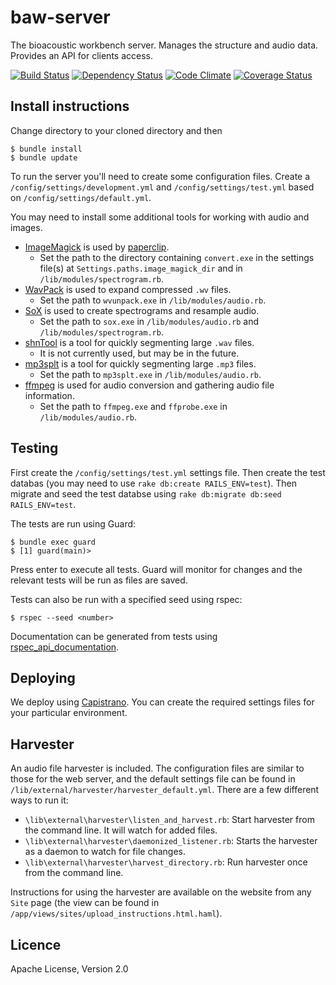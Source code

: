 # baw-server

The bioacoustic workbench server. Manages the structure and audio data. Provides an API for clients access.

[![Build Status](https://travis-ci.org/QutBioacoustics/baw-server.png?branch=master)](https://travis-ci.org/QutBioacoustics/baw-server)
[![Dependency Status](https://gemnasium.com/QutBioacoustics/baw-server.png)](https://gemnasium.com/QutBioacoustics/baw-server)
[![Code Climate](https://codeclimate.com/github/QutBioacoustics/baw-server.png)](https://codeclimate.com/github/QutBioacoustics/baw-server)
[![Coverage Status](https://coveralls.io/repos/QutBioacoustics/baw-server/badge.png)](https://coveralls.io/r/QutBioacoustics/baw-server)

## Install instructions

Change directory to your cloned directory and then

	$ bundle install
	$ bundle update

To run the server you'll need to create some configuration files.
Create a `/config/settings/development.yml` and `/config/settings/test.yml` based on `/config/settings/default.yml`.

You may need to install some additional tools for working with audio and images.

 - [ImageMagick](http://www.imagemagick.org/) is used by [paperclip](https://github.com/thoughtbot/paperclip).
    - Set the path to the directory containing `convert.exe` in the settings file(s) at `Settings.paths.image_magick_dir` and in `/lib/modules/spectrogram.rb`.
 - [WavPack](http://www.wavpack.com/) is used to expand compressed `.wv` files.
    - Set the path to `wvunpack.exe` in `/lib/modules/audio.rb`.
 - [SoX](http://sox.sourceforge.net/) is used to create spectrograms and resample audio.
    - Set the path to `sox.exe` in `/lib/modules/audio.rb` and `/lib/modules/spectrogram.rb`.
 - [shnTool](http://www.etree.org/shnutils/shntool/) is a tool for quickly segmenting large `.wav` files.
    - It is not currently used, but may be in the future.
 - [mp3splt](http://mp3splt.sourceforge.net/mp3splt_page/home.php) is a tool for quickly segmenting large `.mp3` files.
    - Set the path to `mp3splt.exe` in `/lib/modules/audio.rb`.
 - [ffmpeg](http://www.ffmpeg.org/) is used for audio conversion and gathering audio file information.
    - Set the path to `ffmpeg.exe` and `ffprobe.exe` in `/lib/modules/audio.rb`.

## Testing

First create the `/config/settings/test.yml` settings file. 
Then create the test databas (you may need to use `rake db:create RAILS_ENV=test`). 
Then migrate and seed the test databse using `rake db:migrate db:seed RAILS_ENV=test`.

The tests are run using Guard:

    $ bundle exec guard
    $ [1] guard(main)>

Press enter to execute all tests. Guard will monitor for changes and the relevant tests will be run as files are saved.

Tests can also be run with a specified seed using rspec:

    $ rspec --seed <number>


Documentation can be generated from tests using [rspec_api_documentation](https://github.com/zipmark/rspec_api_documentation).

## Deploying

We deploy using [Capistrano](https://github.com/capistrano/capistrano).
You can create the required settings files for your particular environment.

## Harvester

An audio file harvester is included. The configuration files are similar to those for the web server,
and the default settings file can be found in `/lib/external/harvester/harvester_default.yml`.
There are a few different ways to run it:

 - `\lib\external\harvester\listen_and_harvest.rb`: Start harvester from the command line. It will watch for added files.
 - `\lib\external\harvester\daemonized_listener.rb`: Starts the harvester as a daemon to watch for file changes.
 - `\lib\external\harvester\harvest_directory.rb`: Run harvester once from the command line.

Instructions for using the harvester are available on the website from any `Site` page
(the view can be found in `/app/views/sites/upload_instructions.html.haml`).

## Licence
Apache License, Version 2.0
